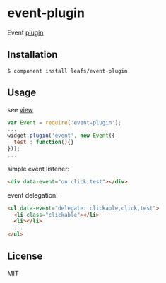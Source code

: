 # event-plugin

  Event [plugin](https://github.com/bredele/data-binding)

## Installation

    $ component install leafs/event-plugin

## Usage

see [view](https://github.com/bredele/view)


```js
var Event = require('event-plugin');
...
widget.plugin('event', new Event({
  test : function(){}
}));
...
```

simple event listener:

```html
<div data-event="on:click,test"></div>
```

event delegation:

```html
<ul data-event="delegate:.clickable,click,test">
  <li class="clickable"></li>
  <li></li>
  ...
</ul>
```

   

## License

  MIT
